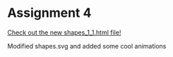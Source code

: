 # Assignment 4

<a href="http://i6.cims.nyu.edu/~zaa236/380/shapes_1_1.html" >Check out the new shapes_1_1.html file!</a>



Modified shapes.svg and added some cool animations
